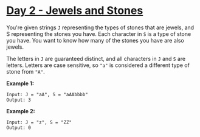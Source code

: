 # [Day 2 - Jewels and Stones](https://leetcode.com/explore/featured/card/may-leetcoding-challenge/534/week-1-may-1st-may-7th/3317/)

You're given strings `J` representing the types of stones that are jewels, and S representing the stones you have.
Each character in `S` is a type of stone you have.
You want to know how many of the stones you have are also jewels.

The letters in `J` are guaranteed distinct, and all characters in `J` and `S` are letters.
Letters are case sensitive, so `"a"` is considered a different type of stone from `"A"`.

**Example 1:**

```
Input: J = "aA", S = "aAAbbbb"
Output: 3
```

**Example 2:**

```
Input: J = "z", S = "ZZ"
Output: 0
```
